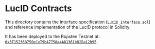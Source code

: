 # LucID Contracts

This directory contains the interface specification ([`LucID_Interface.sol`](./LucID_Interface.sol)) and reference implementation of the LucID protocol in Solidity.

It has been deployed to the Ropsten Testnet at: [`0x3F152368750eCe79bA7758a4A81361b82Ba12b95`](https://ropsten.etherscan.io/address/0x3f152368750ece79ba7758a4a81361b82ba12b95).
